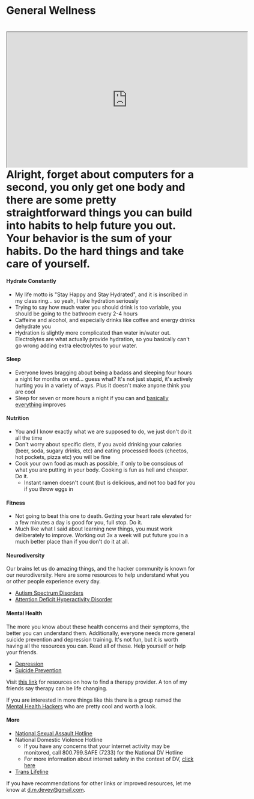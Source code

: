 # General Wellness

# <iframe allowfullscreen height="360" src="https://www.youtube.com/embed/0OJTuJxwFSs?wmode=opaque" width="640"></iframe> Alright, forget about computers for a second, you only get one body and there are some pretty straightforward things you can build into habits to help future you out. Your behavior is the sum of your habits. Do the hard things and take care of yourself.

#### Hydrate Constantly

-   My life motto is "Stay Happy and Stay Hydrated", and it is inscribed
    in my class ring... so yeah, I take hydration seriously
-   Trying to say how much water you should drink is too variable, you
    should be going to the bathroom every 2-4 hours
-   Caffeine and alcohol, and especially drinks like coffee and energy
    drinks dehydrate you
-   Hydration is slightly more complicated than water in/water out.
    Electrolytes are what actually provide hydration, so you basically
    can't go wrong adding extra electrolytes to your water. 

#### Sleep

-   Everyone loves bragging about being a badass and sleeping four hours
    a night for months on end... guess what? It's not just stupid, it's
    actively hurting you in a variety of ways. Plus it doesn't make
    anyone think you are cool
-   Sleep for seven or more hours a night if you can and <a
    href="https://www.nhlbi.nih.gov/health-topics/sleep-deprivation-and-deficiency"
    rel="noopener" target="_blank">basically everything</a> improves

#### Nutrition

-   You and I know exactly what we are supposed to do, we just don't do
    it all the time
-   Don't worry about specific diets, if you avoid drinking your
    calories (beer, soda, sugary drinks, etc) and eating processed foods
    (cheetos, hot pockets, pizza etc) you will be fine
-   Cook your own food as much as possible, if only to be conscious of
    what you are putting in your body. Cooking is fun as hell and
    cheaper. Do it.
    -   Instant ramen doesn't count (but is delicious, and not too bad
        for you if you throw eggs in

#### Fitness

-   Not going to beat this one to death. Getting your heart rate
    elevated for a few minutes a day is good for you, full stop. Do it.
-   Much like what I said about learning new things, you must work
    deliberately to improve. Working out 3x a week will put future you
    in a much better place than if you don't do it at all.

#### Neurodiversity

Our brains let us do amazing things, and the hacker community is known
for our neurodiversity. Here are some resources to help understand what
you or other people experience every day.

-   <a
    href="https://www.nimh.nih.gov/health/topics/autism-spectrum-disorders-asd/index.shtml"
    rel="noopener" target="_blank">Autism Spectrum Disorders</a>
-   <a
    href="https://www.helpguide.org/articles/add-adhd/adhd-attention-deficit-disorder-in-adults.htm"
    rel="noopener" target="_blank">Attention Deficit Hyperactivity
    Disorder</a>

#### Mental Health 

The more you know about these health concerns and their symptoms, the
better you can understand them. Additionally, everyone needs more
general suicide prevention and depression training. It's not fun, but it
is worth having all the resources you can. Read all of these. Help
yourself or help your friends.

-   <a href="https://www.nimh.nih.gov/health/topics/depression/index.shtml"
    rel="noopener" target="_blank">Depression</a>
-   <a
    href="https://www.nimh.nih.gov/health/topics/suicide-prevention/index.shtml"
    rel="noopener" target="_blank">Suicide Prevention</a>

Visit
<a href="https://www.psychologytoday.com/us/therapists" rel="noopener"
target="_blank">this link</a> for resources on how to find a therapy
provider. A ton of my friends say therapy can be life changing.

If you are interested in more things like this there is a group named
the <a href="https://twitter.com/hackershealth" rel="noopener"
target="_blank">Mental Health Hackers</a> who are pretty cool and worth
a look.

#### More

-   <a href="https://www.rainn.org/" rel="noopener" target="_blank">National
    Sexual Assault Hotline</a>
-   National Domestic Violence Hotline
    -   If you have any concerns that your internet activity may be
        monitored, call 800.799.SAFE (7233) for the National DV Hotline
    -   For more information about internet safety in the context of DV,
        <a href="https://www.thehotline.org/plan-for-safety/internet-safety/"
        rel="noopener" target="_blank">click here</a>
-   <a href="https://translifeline.org/" rel="noopener"
    target="_blank">Trans Lifeline</a>

If you have recommendations for other links or improved resources, let
me know at d.m.devey@gmail.com.

